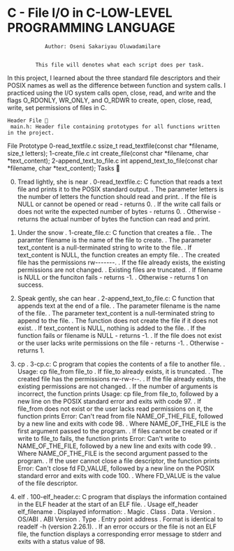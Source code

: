 #		      C - File I/O in C-LOW-LEVEL PROGRAMMING LANGUAGE




			    Author: Oseni Sakariyau Oluwadamilare


		     This file will denotes what each script does per task.


In this project, I learned about the three standard file descriptors and their POSIX names as well as the difference between function and system calls. I practiced using the I/O system calls open, close, read, and write and the flags O_RDONLY, WR_ONLY, and O_RDWR to create, open, close, read, write, set permissions of files in C.


	Header File 📁
	 main.h: Header file containing prototypes for all functions written in the project.

File Prototype 0-read_textfile.c ssize_t read_textfile(const char *filename, size_t letters); 1-create_file.c int create_file(const char *filename, char *text_content); 2-append_text_to_file.c int append_text_to_file(const char *filename, char *text_content); Tasks 📃


0. Tread lightly, she is near
        	. 0-read_textfile.c: C function that reads a text file and prints it to the POSIX standard output.
        	. The parameter letters is the number of letters the function should read and print.
        	. If the file is NULL or cannot be opened or read - returns 0.
        	. If the write call fails or does not write the expected number of bytes - returns 0.
        	. Otherwise - returns the actual number of bytes the function can read and print.


1. Under the snow
        	. 1-create_file.c: C function that creates a file.
        	. The paramter filename is the name of the file to create.
        	. The parameter text_content is a null-terminated string to write to the file.
        	. If text_content is NULL, the function creates an empty file.
        	. The created file has the permissions rw-------.
        	. If the file already exists, the existing permissions are not changed.
        	. Existing files are truncated.
        	. If filename is NULL or the funciton fails - returns -1.
        	. Otherwise - returns 1 on success.


2. Speak gently, she can hear
        	. 2-append_text_to_file.c: C function that appends text at the end of a file.
        	. The parameter filename is the name of the file.
        	. The parameter text_content is a null-terminated string to append to the file.
        	. The function does not create the file if it does not exist.
        	. If text_content is NULL, nothing is added to the file.
        	. If the function fails or filename is NULL - returns -1.
        	. If the file does not exist or the user lacks write permissions on the file - returns -1.
        	. Otherwise - returns 1.


3. cp
        	. 3-cp.c: C program that copies the contents of a file to another file.
        	. Usage: cp file_from file_to
        	. If file_to already exists, it is truncated.
        	. The created file has the permissions rw-rw-r--.
        	. If the file already exists, the existing permissions are not changed.
        	. If the number of arguments is incorrect, the function prints Usage: cp file_from file_to, followed by a new line on the POSIX standard error and exits with code 97.
        	. If file_from does not exist or the user lacks read permissions on it, the function prints Error: Can't read from file NAME_OF_THE_FILE, followed by a new line and exits with code 98.
            	. Where NAME_OF_THE_FILE is the first argument passed to the program.
        	. If files cannot be created or if write to file_to fails, the function prints Error: Can't write to NAME_OF_THE_FILE, followed by a new line and exits with code 99.
            	. Where NAME_OF_THE_FILE is the second argument passed to the program.
        	. If the user cannot close a file descriptor, the function prints Error: Can't close fd FD_VALUE, followed by a new line on the POSIX standard error and exits with code 100.
            	. Where FD_VALUE is the value of the file descriptor.


4. elf
        	. 100-elf_header.c: C program that displays the information contained in the ELF header at the start of an ELF file.
        	. Usage elf_header elf_filename
        	. Displayed information:
            		. Magic
            		. Class
            		. Data
            		. Version
            		. OS/ABI
            		. ABI Version
            		. Type
            		. Entry point address
        	. Format is identical to readelf -h (version 2.26.1).
        	. If an error occurs or the file is not an ELF file, the function displays a corresponding error message to stderr and exits with a status value of 98.
